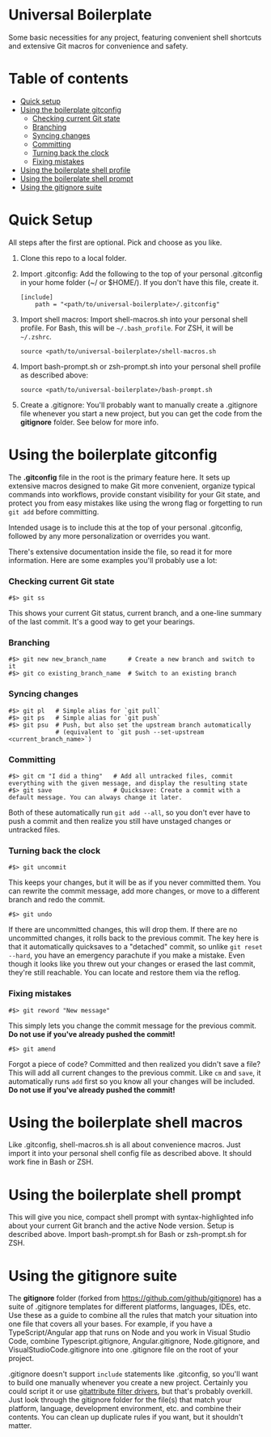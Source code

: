 # Universal Boilerplate

Some basic necessities for any project, featuring convenient shell shortcuts and extensive Git macros for convenience and safety.

# Table of contents

- [Quick setup](#quick-setup)
- [Using the boilerplate gitconfig](#using-the-boilerplate-gitconfig)
  - [Checking current Git state](#checking-current-git-state)
  - [Branching](#branching)
  - [Syncing changes](#syncing-changes)
  - [Committing](#committing)
  - [Turning back the clock](#turning-back-the-clock)
  - [Fixing mistakes](#fixing-mistakes)
- [Using the boilerplate shell profile](#using-the-boilerplate-shell-profile)
- [Using the boilerplate shell prompt](#using-the-boilerplate-shell-prompt)
- [Using the gitignore suite](#using-the-gitignore-suite)

# Quick Setup

All steps after the first are optional. Pick and choose as you like.

1.  Clone this repo to a local folder.
2.  Import .gitconfig: Add the following to the top of your personal .gitconfig in your home folder (~/ or $HOME/). If you don't have this file, create it.

        [include]
            path = "<path/to/universal-boilerplate>/.gitconfig"

3.  Import shell macros: Import shell-macros.sh into your personal shell profile. For Bash, this will be `~/.bash_profile`. For ZSH, it will be `~/.zshrc`.

        source <path/to/universal-boilerplate>/shell-macros.sh

4.  Import bash-prompt.sh or zsh-prompt.sh into your personal shell profile as described above:

        source <path/to/universal-boilerplate>/bash-prompt.sh

5.  Create a .gitignore: You'll probably want to manually create a .gitignore file whenever you start a new project, but you can get the code from the **gitignore** folder. See below for more info.

# Using the boilerplate gitconfig

The **.gitconfig** file in the root is the primary feature here. It sets up extensive macros designed to make Git more convenient, organize typical commands into workflows, provide constant visibility for your Git state, and protect you from easy mistakes like using the wrong flag or forgetting to run `git add` before committing.

Intended usage is to include this at the top of your personal .gitconfig, followed by any more personalization or overrides you want.

There's extensive documentation inside the file, so read it for more information. Here are some examples you'll probably use a lot:

### Checking current Git state

    #$> git ss

This shows your current Git status, current branch, and a one-line summary of the last commit. It's a good way to get your bearings.

### Branching

    #$> git new new_branch_name      # Create a new branch and switch to it
    #$> git co existing_branch_name  # Switch to an existing branch

### Syncing changes

    #$> git pl   # Simple alias for `git pull`
    #$> git ps   # Simple alias for `git push`
    #$> git psu  # Push, but also set the upstream branch automatically
                 # (equivalent to `git push --set-upstream <current_branch_name>`)

### Committing

    #$> git cm "I did a thing"   # Add all untracked files, commit everything with the given message, and display the resulting state
    #$> git save                 # Quicksave: Create a commit with a default message. You can always change it later.

Both of these automatically run `git add --all`, so you don't ever have to push a commit and then realize you still have unstaged changes or untracked files.

### Turning back the clock

    #$> git uncommit

This keeps your changes, but it will be as if you never committed them. You can rewrite the commit message, add more changes, or move to a different branch and redo the commit.

    #$> git undo

If there are uncommitted changes, this will drop them. If there are no uncommitted changes, it rolls back to the previous commit. The key here is that it automatically quicksaves to a "detached" commit, so unlike `git reset --hard`, you have an emergency parachute if you make a mistake. Even though it looks like you threw out your changes or erased the last commit, they're still reachable. You can locate and restore them via the reflog.

### Fixing mistakes

    #$> git reword "New message"

This simply lets you change the commit message for the previous commit. **Do not use if you've already pushed the commit!**

    #$> git amend

Forgot a piece of code? Committed and then realized you didn't save a file? This will add all current changes to the previous commit. Like `cm` and `save`, it automatically runs `add` first so you know all your changes will be included. **Do not use if you've already pushed the commit!**

# Using the boilerplate shell macros

Like .gitconfig, shell-macros.sh is all about convenience macros. Just import it into your personal shell config file as described above. It should work fine in Bash or ZSH.

# Using the boilerplate shell prompt

This will give you nice, compact shell prompt with syntax-highlighted info about your current Git branch and the active Node version. Setup is described above. Import bash-prompt.sh for Bash or zsh-prompt.sh for ZSH.

# Using the gitignore suite

The **gitignore** folder (forked from https://github.com/github/gitignore) has a suite of .gitignore templates for different platforms, languages, IDEs, etc. Use these as a guide to combine all the rules that match your situation into one file that covers all your bases. For example, if you have a TypeScript/Angular app that runs on Node and you work in Visual Studio Code, combine Typescript.gitignore, Angular.gitignore, Node.gitignore, and VisualStudioCode.gitignore into one .gitignore file on the root of your project.

.gitignore doesn't support `include` statements like .gitconfig, so you'll want to build one manually whenever you create a new project. Certainly you could script it or use [gitattribute filter drivers](https://git-scm.com/docs/gitattributes#_filter), but that's probably overkill. Just look through the gitignore folder for the file(s) that match your platform, language, development environment, etc. and combine their contents. You can clean up duplicate rules if you want, but it shouldn't matter.
